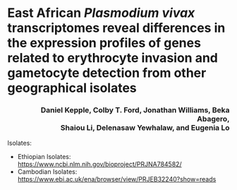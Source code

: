 # East African _Plasmodium vivax_ transcriptomes reveal differences in the expression profiles of genes related to erythrocyte invasion and gametocyte detection from other geographical isolates

<h3 align="right">Daniel Kepple, Colby T. Ford, Jonathan Williams, Beka Abagero, <br>Shaiou Li, Delenasaw Yewhalaw, and Eugenia Lo</h3>


Isolates:
- Ethiopian Isolates: https://www.ncbi.nlm.nih.gov/bioproject/PRJNA784582/
- Cambodian Isolates: https://www.ebi.ac.uk/ena/browser/view/PRJEB32240?show=reads

